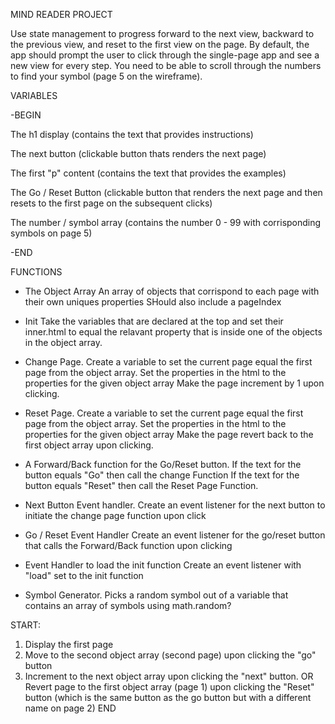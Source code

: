 MIND READER PROJECT

Use state management to progress forward to the next view, backward to the previous view, and reset to the first view on the page.
By default, the app should prompt the user to click through the single-page app and see a new view for every step.
You need to be able to scroll through the numbers to find your symbol (page 5 on the wireframe).



VARIABLES 

-BEGIN

The h1 display (contains the text that provides instructions)

The next button (clickable button thats renders the next page)

The first "p" content (contains the text that provides the examples)

The Go / Reset Button (clickable button that renders the next page and then resets to the first page on the subsequent clicks)

The number / symbol array (contains the number 0 - 99 with corrisponding symbols on page 5)

-END



FUNCTIONS

- The Object Array 
    An array of objects that corrispond to each page with their own uniques properties
    SHould also include a pageIndex

- Init 
    Take the variables that are declared at the top and set their inner.html to equal the relavant property that is inside 
    one of the objects in the object array. 

- Change Page. 
    Create a variable to set the current page equal the first page from the object array. 
    Set the properties in the html to the properties for the given object array
    Make the page increment by 1 upon clicking. 

- Reset Page. 
    Create a variable to set the current page equal the first page from the object array. 
    Set the properties in the html to the properties for the given object array
    Make the page revert back to the first object array upon clicking. 

 - A Forward/Back function for the Go/Reset button. 
    If the text for the button equals "Go" then call the change Function
    If the text for the button equals "Reset" then call the Reset Page Function.

- Next Button Event handler.
    Create an event listener for the next button to initiate the change page function upon click

- Go / Reset Event Handler
    Create an event listener for the go/reset button that calls the Forward/Back function upon clicking

- Event Handler to load the init function
    Create an event listener with "load" set to the init function

- Symbol Generator. 
    Picks a random symbol out of a variable that contains an array of symbols using math.random? 



START:
1. Display the first page 
2. Move to the second object array (second page) upon clicking the "go" button
3. Increment to the next object array upon clicking the "next" button. OR Revert page to the first object array (page 1) upon clicking the "Reset" button (which is the same button as the go button but with a different name on page 2)
END

